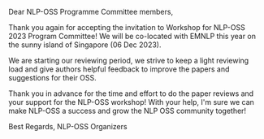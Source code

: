 Dear NLP-OSS Programme Committee members,

Thank you again for accepting the invitation to Workshop for NLP-OSS 2023 Program Committee! We will be co-located with EMNLP this year on the sunny island of Singapore (06 Dec 2023).

We are starting our reviewing period, we strive to keep a light reviewing load and give authors helpful feedback to improve the papers and suggestions for their OSS. 

Thank you in advance for the time and effort to do the paper reviews and your support for the NLP-OSS workshop! With your help, I'm sure we can make NLP-OSS a success and grow the NLP OSS community together!

Best Regards, 
NLP-OSS Organizers
